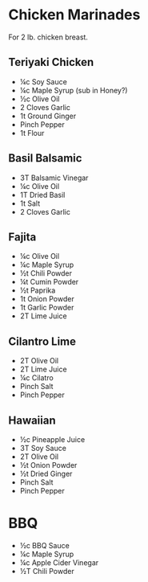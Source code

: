 # Chicken Marinades
For 2 lb. chicken breast.
## Teriyaki Chicken
- ¼c Soy Sauce
- ¼c Maple Syrup (sub in Honey?)
- ½c Olive Oil
- 2 Cloves Garlic
- 1t Ground Ginger
- Pinch Pepper
- 1t Flour
## Basil Balsamic
- 3T Balsamic Vinegar
- ¼c Olive Oil
- 1T Dried Basil
- 1t Salt
- 2 Cloves Garlic
## Fajita
- ¼c Olive Oil
- ¼c Maple Syrup
- ½t Chili Powder
- ¼t Cumin Powder
- ½t Paprika
- 1t Onion Powder
- 1t Garlic Powder
- 2T Lime Juice
## Cilantro Lime
- 2T Olive Oil
- 2T Lime Juice
- ¼c Cilatro
- Pinch Salt
- Pinch Pepper
## Hawaiian
- ½c Pineapple Juice
- 3T Soy Sauce
- 2T Olive Oil
- ½t Onion Powder
- ½t Dried Ginger
- Pinch Salt
- Pinch Pepper
# BBQ
- ½c BBQ Sauce
- ¼c Maple Syrup
- ¼c Apple Cider Vinegar
- ½T Chili Powder

